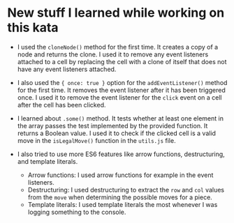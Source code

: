 # New stuff I learned while working on this kata

- I used the `cloneNode()` method for the first time. It creates a copy of a node and returns the clone. I used it to remove any event listeners attached to a cell by replacing the cell with a clone of itself that does not have any event listeners attached.

- I also used the `{ once: true }` option for the `addEventListener()` method for the first time. It removes the event listener after it has been triggered once. I used it to remove the event listener for the `click` event on a cell after the cell has been clicked.

- I learned about `.some()` method. It tests whether at least one element in the array passes the test implemented by the provided function. It returns a Boolean value. I used it to check if the clicked cell is a valid move in the `isLegalMove()` function in the `utils.js` file.

- I also tried to use more ES6 features like arrow functions, destructuring, and template literals.
  - Arrow functions: I used arrow functions for example in the event listeners.
  - Destructuring: I used destructuring to extract the `row` and `col` values from the `move` when determining the possible moves for a piece.
  - Template literals: I used template literals the most whenever I was logging something to the console.
